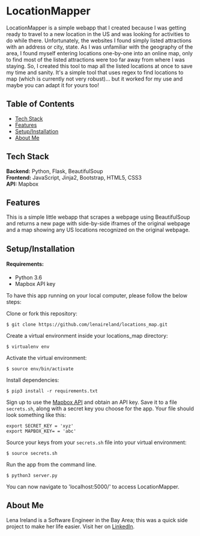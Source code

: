 # LocationMapper

LocationMapper is a simple webapp that I created because I was getting ready to travel to a new location in the US and was looking for activities to do while there.  Unfortunately, the websites I found simply listed attractions with an address or city, state.  As I was unfamiliar with the geography of the area, I found myself entering locations one-by-one into an online map, only to find most of the listed attractions were too far away from where I was staying.  So, I created this tool to map all the listed locations at once to save my time and sanity.  It's a simple tool that uses regex to find locations to map (which is currently not very robust)... but it worked for my use and maybe you can adapt it for yours too!

## Table of Contents

* [Tech Stack](#tech-stack)
* [Features](#features)
* [Setup/Installation](#installation)
* [About Me](#aboutme)

## <a name="tech-stack"></a>Tech Stack

__Backend:__ Python, Flask, BeautifulSoup <br/>
__Frontend:__ JavaScript, Jinja2, Bootstrap, HTML5, CSS3 <br/>
__API:__ Mapbox <br/>

## <a name="features"></a>Features

This is a simple little webapp that scrapes a webpage using BeautifulSoup and returns a new page with side-by-side iframes of the original webpage and a map showing any US locations recognized on the original webpage.

## <a name="installation"></a>Setup/Installation

#### Requirements:

- Python 3.6
- Mapbox API key

To have this app running on your local computer, please follow the below steps:

Clone or fork this repository:
```
$ git clone https://github.com/lenaireland/locations_map.git
```

Create a virtual environment inside your locations_map directory:
```
$ virtualenv env
```

Activate the virtual environment:
```
$ source env/bin/activate
```

Install dependencies:
```
$ pip3 install -r requirements.txt
```

Sign up to use the [Mapbox API](https://www.mapbox.com/signup/) and obtain an API key. Save it to a file `secrets.sh`, along with a secret key you choose for the app. Your file should look something like this:
```
export SECRET_KEY = 'xyz'
export MAPBOX_KEY= = 'abc'
```

Source your keys from your `secrets.sh` file into your virtual environment:
```
$ source secrets.sh
```

Run the app from the command line.
```
$ python3 server.py
```

You can now navigate to 'localhost:5000/' to access LocationMapper.

## <a name="aboutme"></a>About Me
Lena Ireland is a Software Engineer in the Bay Area; this was a quick side project to make her life easier.
Visit her on [LinkedIn](http://www.linkedin.com/in/lenaireland).